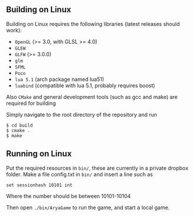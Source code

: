 ## Building on Linux

Building on Linux requires the following libraries (latest releases should work):

- `OpenGL` (>= 3.0, with GLSL >= 4.0)
- `GLEW`
- `GLFW` (>= 3.0.0) 
- `glm`
- `SFML`
- `Poco`
- `lua 5.1` (arch package named lua51)
- `luabind` (compatible with lua 5.1, probably requires boost)

Also `CMake` and general development tools (such as gcc and make) are required for building

Simply navigate to the root directory of the repository and run

    $ cd build
    $ cmake .
    $ make

## Running on Linux

Put the required resources in `bin/`, these are currently in a private dropbox folder. Make a file config.txt in `bin/` and insert a line such as

    set sessionhash 10101 int

Where the number should be between 10101-10104

Then open `./bin/AryaGame` to run the game, and start a local game.
